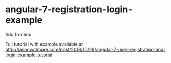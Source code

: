 # angular-7-registration-login-example

fido fronend

Full tutorial with example available at http://jasonwatmore.com/post/2018/10/29/angular-7-user-registration-and-login-example-tutorial
